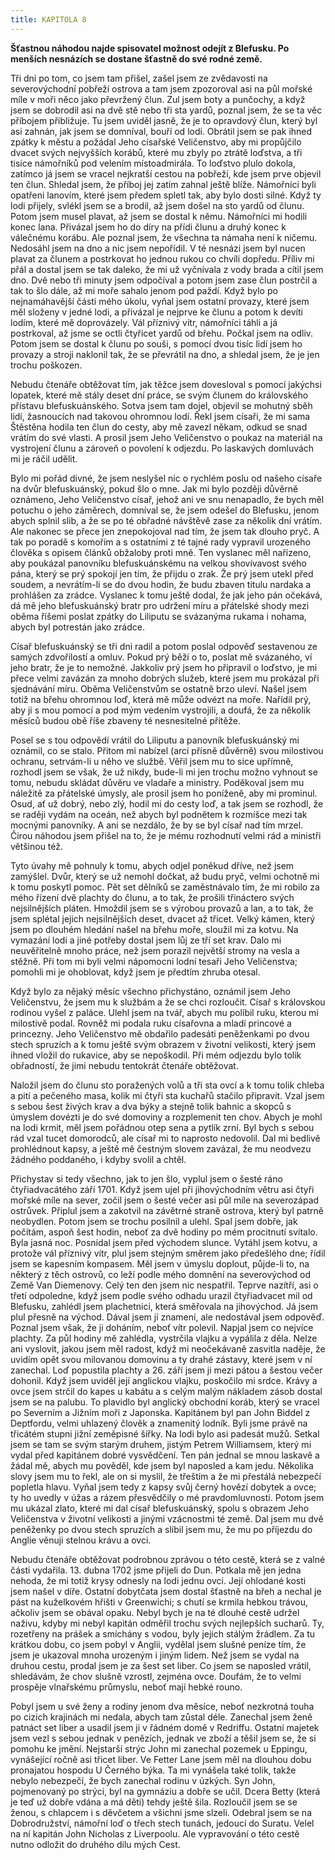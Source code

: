 ```yaml
---
title: KAPITOLA 8
---
```


**Šťastnou náhodou najde spisovatel možnost odejít z Blefusku. Po menších nesnázích se dostane šťastně do své rodné země.**

Tři dni po tom, co jsem tam přišel, zašel jsem ze zvědavosti na severovýchodní pobřeží ostrova a tam jsem zpozoroval asi na půl mořské míle v moři něco jako převržený člun. Zul jsem boty a punčochy, a když jsem se dobrodil asi na dvě stě nebo tři sta yardů, poznal jsem, že se ta věc příbojem přibližuje. Tu jsem uviděl jasně, že je to opravdový člun, který byl asi zahnán, jak jsem se domníval, bouří od lodi. Obrátil jsem se pak ihned zpátky k městu a požádal Jeho císařské Veličenstvo, aby mi propůjčilo dvacet svých nejvyšších korábů, které mu zbyly po ztrátě loďstva, a tři tisíce námořníků pod velením místoadmirála. To loďstvo plulo dokola, zatímco já jsem se vracel nejkratší cestou na pobřeží, kde jsem prve objevil ten člun. Shledal jsem, že příboj jej zatím zahnal ještě blíže. Námořníci byli opatřeni lanovím, které jsem předem spletl tak, aby bylo dosti silné. Když ty lodi přijely, svlékl jsem se a brodil, až jsem došel na sto yardů od člunu. Potom jsem musel plavat, až jsem se dostal k němu. Námořníci mi hodili konec lana. Přivázal jsem ho do díry na přídi člunu a druhý konec k válečnému korábu. Ale poznal jsem, že všechna ta námaha není k ničemu. Nedosáhl jsem na dno a nic jsem nepořídil. V té nesnázi jsem byl nucen plavat za člunem a postrkovat ho jednou rukou co chvíli dopředu. Příliv mi přál a dostal jsem se tak daleko, že mi už vyčnívala z vody brada a cítil jsem dno. Dvě nebo tři minuty jsem odpočíval a potom jsem zase člun postrčil a tak to šlo dále, až mi moře sahalo jenom pod paždí. Když bylo po nejnamáhavější části mého úkolu, vyňal jsem ostatní provazy, které jsem měl složeny v jedné lodi, a přivázal je nejprve ke člunu a potom k devíti lodím, které mě doprovázely. Vál příznivý vítr, námořníci táhli a já postrkoval, až jsme se octli čtyřicet yardů od břehu. Počkal jsem na odliv. Potom jsem se dostal k člunu po souši, s pomocí dvou tisíc lidí jsem ho provazy a stroji naklonil tak, že se převrátil na dno, a shledal jsem, že je jen trochu poškozen.

Nebudu čtenáře obtěžovat tím, jak těžce jsem dovesloval s pomocí jakýchsi lopatek, které mě stály deset dní práce, se svým člunem do královského přístavu blefuskuánského. Sotva jsem tam dojel, objevil se mohutný sběh lidí, žasnoucích nad takovou ohromnou lodí. Řekl jsem císaři, že mi sama Štěstěna hodila ten člun do cesty, aby mě zavezl někam, odkud se snad vrátím do své vlasti. A prosil jsem Jeho Veličenstvo o poukaz na materiál na vystrojení člunu a zároveň o povolení k odjezdu. Po laskavých domluvách mi je ráčil udělit.

Bylo mi pořád divné, že jsem neslyšel nic o rychlém poslu od našeho císaře na dvůr blefuskuánský, pokud šlo o mne. Jak mi bylo později důvěrně oznámeno, Jeho Veličenstvo císař, jehož ani ve snu nenapadlo, že bych měl potuchu o jeho záměrech, domníval se, že jsem odešel do Blefusku, jenom abych splnil slib, a že se po té obřadné návštěvě zase za několik dní vrátím. Ale nakonec se přece jen znepokojoval nad tím, že jsem tak dlouho pryč. A tak po poradě s komořím a s ostatními z té tajné rady vypravil urozeného člověka s opisem článků obžaloby proti mně. Ten vyslanec měl nařízeno, aby poukázal panovníku blefuskuánskému na velkou shovívavost svého pána, který se prý spokojí jen tím, že přijdu o zrak. Že prý jsem utekl před soudem, a nevrátím-li se do dvou hodin, že budu zbaven titulu nardaka a prohlášen za zrádce. Vyslanec k tomu ještě dodal, že jak jeho pán očekává, dá mě jeho blefuskuánský bratr pro udržení míru a přátelské shody mezi oběma říšemi poslat zpátky do Liliputu se svázanýma rukama i nohama, abych byl potrestán jako zrádce.

Císař blefuskuánský se tři dni radil a potom poslal odpověď sestavenou ze samých zdvořilostí a omluv. Pokud prý běží o to, poslat mě svázaného, ví jeho bratr, že je to nemožné. Jakkoliv prý jsem ho připravil o loďstvo, je mi přece velmi zavázán za mnoho dobrých služeb, které jsem mu prokázal při sjednávání míru. Oběma Veličenstvům se ostatně brzo uleví. Našel jsem totiž na břehu ohromnou loď, která mě může odvézt na moře. Nařídil prý, aby ji s mou pomocí a pod mým vedením vystrojili, a doufá, že za několik měsíců budou obě říše zbaveny té nesnesitelné přítěže.

Posel se s tou odpovědí vrátil do Liliputu a panovník blefuskuánský mi oznámil, co se stalo. Přitom mi nabízel (arci přísně důvěrně) svou milostivou ochranu, setrvám-li u něho ve službě. Věřil jsem mu to sice upřímně, rozhodl jsem se však, že už nikdy, bude-li mi jen trochu možno vyhnout se tomu, nebudu skládat důvěru ve vladaře a ministry. Poděkoval jsem mu náležitě za přátelské úmysly, ale prosil jsem ho poníženě, aby mi prominul. Osud, ať už dobrý, nebo zlý, hodil mi do cesty loď, a tak jsem se rozhodl, že se raději vydám na oceán, než abych byl podnětem k rozmíšce mezi tak mocnými panovníky. A ani se nezdálo, že by se byl císař nad tím mrzel. Čirou náhodou jsem přišel na to, že je mému rozhodnutí velmi rád a ministři většinou též.

Tyto úvahy mě pohnuly k tomu, abych odjel poněkud dříve, než jsem zamýšlel. Dvůr, který se už nemohl dočkat, až budu pryč, velmi ochotně mi k tomu poskytl pomoc. Pět set dělníků se zaměstnávalo tím, že mi robilo za mého řízení dvě plachty do člunu, a to tak, že prošili třináctero svých nejsilnějších pláten. Hmoždil jsem se s výrobou provazů a lan, a to tak, že jsem splétal jejich nejsilnějších deset, dvacet až třicet. Velký kámen, který jsem po dlouhém hledání našel na břehu moře, sloužil mi za kotvu. Na vymazání lodi a jiné potřeby dostal jsem lůj ze tří set krav. Dalo mi neuvěřitelně mnoho práce, než jsem porazil největší stromy na vesla a stěžně. Při tom mi byli velmi nápomocni lodní tesaři Jeho Veličenstva; pomohli mi je ohoblovat, když jsem je předtím zhruba otesal.

Když bylo za nějaký měsíc všechno přichystáno, oznámil jsem Jeho Veličenstvu, že jsem mu k službám a že se chci rozloučit. Císař s královskou rodinou vyšel z paláce. Ulehl jsem na tvář, abych mu políbil ruku, kterou mi milostivě podal. Rovněž mi podala ruku císařovna a mladí princové a princezny. Jeho Veličenstvo mě obdařilo padesáti peněženkami po dvou stech spruzích a k tomu ještě svým obrazem v životní velikosti, který jsem ihned vložil do rukavice, aby se nepoškodil. Při mém odjezdu bylo tolik obřadností, že jimi nebudu tentokrát čtenáře obtěžovat.

Naložil jsem do člunu sto poražených volů a tři sta ovcí a k tomu tolik chleba a pití a pečeného masa, kolik mi čtyři sta kuchařů stačilo připravit. Vzal jsem s sebou šest živých krav a dva býky a stejně tolik bahnic a skopců s úmyslem dovézti je do své domoviny a rozplemenit ten chov. Abych je mohl na lodi krmit, měl jsem pořádnou otep sena a pytlík zrní. Byl bych s sebou rád vzal tucet domorodců, ale císař mi to naprosto nedovolil. Dal mi bedlivě prohlédnout kapsy, a ještě mě čestným slovem zavázal, že mu neodvezu žádného poddaného, i kdyby svolil a chtěl.

Přichystav si tedy všechno, jak to jen šlo, vyplul jsem o šesté ráno čtyřiadvacátého září 1701. Když jsem ujel při jihovýchodním větru asi čtyři mořské míle na sever, zočil jsem o šesté večer asi půl míle na severozápad ostrůvek. Připlul jsem a zakotvil na závětrné straně ostrova, který byl patrně neobydlen. Potom jsem se trochu posilnil a ulehl. Spal jsem dobře, jak počítám, aspoň šest hodin, neboť za dvě hodiny po mém procitnutí svítalo. Byla jasná noc. Posnídal jsem před východem slunce. Vytáhl jsem kotvu, a protože vál příznivý vítr, plul jsem stejným směrem jako předešlého dne; řídil jsem se kapesním kompasem. Měl jsem v úmyslu doplout, půjde-li to, na některý z těch ostrovů, co leží podle mého domnění na severovýchod od Země Van Diemenovy. Celý ten den jsem nic nespatřil. Teprve nazítří, asi o třetí odpoledne, když jsem podle svého odhadu urazil čtyřiadvacet mil od Blefusku, zahlédl jsem plachetnici, která směřovala na jihovýchod. Já jsem plul přesně na východ. Dával jsem jí znamení, ale nedostával jsem odpověď. Poznal jsem však, že ji doháním, neboť vítr polevil. Napjal jsem co nejvíce plachty. Za půl hodiny mě zahlédla, vystrčila vlajku a vypálila z děla. Nelze ani vyslovit, jakou jsem měl radost, když mi neočekávaně zasvitla naděje, že uvidím opět svou milovanou domovinu a ty drahé zástavy, které jsem v ní zanechal. Loď popustila plachty a 26. září jsem ji mezi pátou a šestou večer dohonil. Když jsem uviděl její anglickou vlajku, poskočilo mi srdce. Krávy a ovce jsem strčil do kapes u kabátu a s celým malým nákladem zásob dostal jsem se na palubu. To plavidlo byl anglický obchodní koráb, který se vracel po Severním a Jižním moři z Japonska. Kapitánem byl pan John Biddel z Deptfordu, velmi uhlazený člověk a znamenitý lodník. Byli jsme právě na třicátém stupni jižní zeměpisné šířky. Na lodi bylo asi padesát mužů. Setkal jsem se tam se svým starým druhem, jistým Petrem Williamsem, který mi vydal před kapitánem dobré vysvědčení. Ten pán jednal se mnou laskavě a žádal mě, abych mu pověděl, kde jsem byl naposled a kam jedu. Několika slovy jsem mu to řekl, ale on si myslil, že třeštím a že mi přestálá nebezpečí popletla hlavu. Vyňal jsem tedy z kapsy svůj černý hovězí dobytek a ovce; ty ho uvedly v úžas a rázem přesvědčily o mé pravdomluvnosti. Potom jsem mu ukázal zlato, které mi dal císař blefuskuánský, spolu s obrazem Jeho Veličenstva v životní velikosti a jinými vzácnostmi té země. Dal jsem mu dvě peněženky po dvou stech spruzích a slíbil jsem mu, že mu po příjezdu do Anglie věnuji stelnou krávu a ovci.

Nebudu čtenáře obtěžovat podrobnou zprávou o této cestě, která se z valné části vydařila. 13. dubna 1702 jsme přijeli do Dun. Potkala mě jen jedna nehoda, že mi totiž krysy odnesly na lodi jednu ovci. Její ohlodané kosti jsem našel v díře. Ostatní dobytčata jsem dostal šťastně na břeh a nechal je pást na kuželkovém hřišti v Greenwichi; s chutí se krmila hebkou trávou, ačkoliv jsem se obával opaku. Nebyl bych je na té dlouhé cestě udržel naživu, kdyby mi nebyl kapitán odměřil trochu svých nejlepších sucharů. Ty, rozetřeny na prášek a smíchány s vodou, byly jejich stálým žrádlem. Za tu krátkou dobu, co jsem pobyl v Anglii, vydělal jsem slušné peníze tím, že jsem je ukazoval mnoha urozeným i jiným lidem. Než jsem se vydal na druhou cestu, prodal jsem je za šest set liber. Co jsem se naposled vrátil, shledávám, že chov slušně vzrostl, zejména ovce. Doufám, že to velmi prospěje vlnařskému průmyslu, neboť mají hebké rouno.

Pobyl jsem u své ženy a rodiny jenom dva měsíce, neboť nezkrotná touha po cizích krajinách mi nedala, abych tam zůstal déle. Zanechal jsem ženě patnáct set liber a usadil jsem ji v řádném domě v Redriffu. Ostatní majetek jsem vezl s sebou jednak v penězích, jednak ve zboží a těšil jsem se, že si pomohu ke jmění. Nejstarší strýc John mi zanechal pozemek u Eppingu, vynášející ročně asi třicet liber. Ve Fetter Lane jsem měl na dlouhou dobu pronajatou hospodu U Černého býka. Ta mi vynášela také tolik, takže nebylo nebezpečí, že bych zanechal rodinu v úzkých. Syn John, pojmenovaný po strýci, byl na gymnáziu a dobře se učil. Dcera Betty (která je teď už dobře vdána a má děti) tehdy ještě šila. Rozloučil jsem se se ženou, s chlapcem i s děvčetem a všichni jsme slzeli. Odebral jsem se na Dobrodružství, námořní loď o třech stech tunách, jedoucí do Suratu. Velel na ní kapitán John Nicholas z Liverpoolu. Ale vypravování o této cestě nutno odložit do druhého dílu mých Cest.
